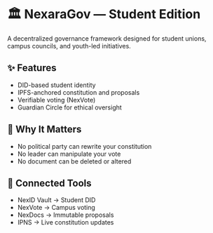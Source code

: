 # 🏛️ NexaraGov — Student Edition

A decentralized governance framework designed for student unions, campus councils, and youth-led initiatives.

## ✨ Features

- DID-based student identity
- IPFS-anchored constitution and proposals
- Verifiable voting (NexVote)
- Guardian Circle for ethical oversight

## 🧭 Why It Matters

- No political party can rewrite your constitution
- No leader can manipulate your vote
- No document can be deleted or altered

## 🔗 Connected Tools

- NexID Vault → Student DID
- NexVote → Campus voting
- NexDocs → Immutable proposals
- IPNS → Live constitution updates
